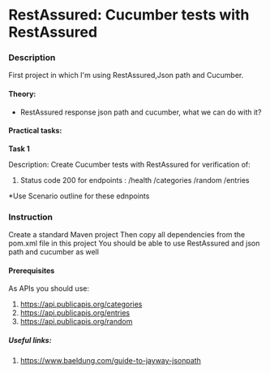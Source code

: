 # RestAssured: Cucumber tests with RestAssured

### Description
First project in which I'm using RestAssured,Json path and Cucumber.

#### Theory:
* RestAssured response json path and cucumber, what we can do with it?

#### Practical tasks:
**Task 1**

Description: Create Cucumber tests with RestAssured for verification of:
1. Status code 200 for endpoints :
   /health
   /categories
   /random
   /entries

*Use Scenario outline for these ednpoints
### Instruction
Create a standard Maven project
Then copy all dependencies from the pom.xml file in this project
You should be able to use RestAssured and json path and cucumber as well

#### Prerequisites
As APIs you should use:
1. https://api.publicapis.org/categories
2. https://api.publicapis.org/entries
3. https://api.publicapis.org/random

##### Useful links:
1. https://www.baeldung.com/guide-to-jayway-jsonpath